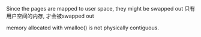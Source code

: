 Since the pages are mapped to user space, they might be swapped out
只有用户空间的内存, 才会被swapped out

memory allocated with vmalloc() is not physically contiguous.
